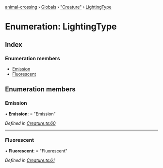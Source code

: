 [animal-crossing](../README.md) › [Globals](../globals.md) › ["Creature"](../modules/_creature_.md) › [LightingType](_creature_.lightingtype.md)

# Enumeration: LightingType

## Index

### Enumeration members

* [Emission](_creature_.lightingtype.md#emission)
* [Fluorescent](_creature_.lightingtype.md#fluorescent)

## Enumeration members

###  Emission

• **Emission**: = "Emission"

*Defined in [Creature.ts:60](https://github.com/Norviah/animal-crossing/blob/95a2959/module/types/Creature.ts#L60)*

___

###  Fluorescent

• **Fluorescent**: = "Fluorescent"

*Defined in [Creature.ts:61](https://github.com/Norviah/animal-crossing/blob/95a2959/module/types/Creature.ts#L61)*
